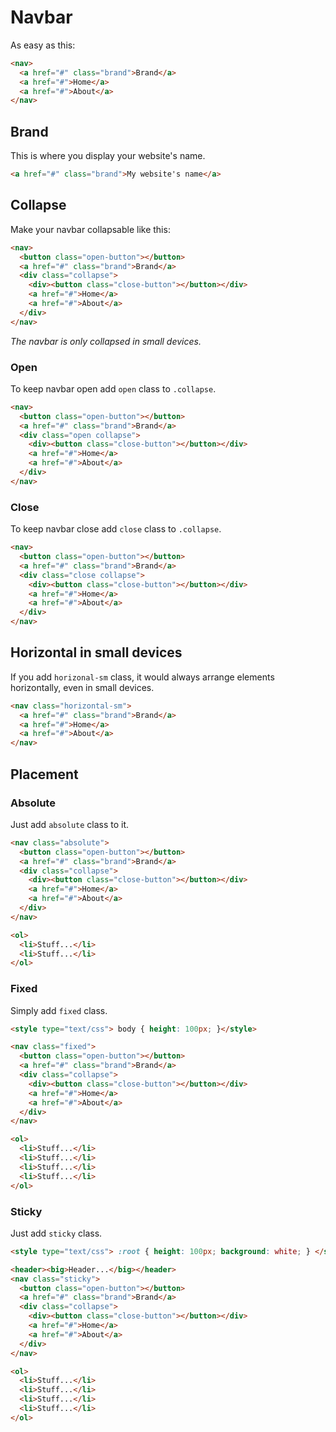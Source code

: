 # Navbar

As easy as this:

```HTML
<nav>
  <a href="#" class="brand">Brand</a>
  <a href="#">Home</a>
  <a href="#">About</a>
</nav>
```

## Brand

This is where you display your website's name.

```HTML
<a href="#" class="brand">My website's name</a>
```

## Collapse

Make your navbar collapsable like this:

```HTML
<nav>
  <button class="open-button"></button>
  <a href="#" class="brand">Brand</a>
  <div class="collapse">
    <div><button class="close-button"></button></div>
    <a href="#">Home</a>
    <a href="#">About</a>
  </div>
</nav>
```

_The navbar is only collapsed in small devices._

### Open

To keep navbar open add `open` class to `.collapse`.

```HTML
<nav>
  <button class="open-button"></button>
  <a href="#" class="brand">Brand</a>
  <div class="open collapse">
    <div><button class="close-button"></button></div>
    <a href="#">Home</a>
    <a href="#">About</a>
  </div>
</nav>
```

### Close

To keep navbar close add `close` class to `.collapse`.

```HTML
<nav>
  <button class="open-button"></button>
  <a href="#" class="brand">Brand</a>
  <div class="close collapse">
    <div><button class="close-button"></button></div>
    <a href="#">Home</a>
    <a href="#">About</a>
  </div>
</nav>
```

## Horizontal in small devices

If you add `horizonal-sm` class, it would always arrange elements horizontally, even in small devices.

```HTML
<nav class="horizontal-sm">
  <a href="#" class="brand">Brand</a>
  <a href="#">Home</a>
  <a href="#">About</a>
</nav>
```

## Placement

### Absolute

Just add `absolute` class to it.

```HTML
<nav class="absolute">
  <button class="open-button"></button>
  <a href="#" class="brand">Brand</a>
  <div class="collapse">
    <div><button class="close-button"></button></div>
    <a href="#">Home</a>
    <a href="#">About</a>
  </div>
</nav>

<ol>
  <li>Stuff...</li>
  <li>Stuff...</li>
</ol>
```

### Fixed

Simply add `fixed` class.

```HTML
<style type="text/css"> body { height: 100px; }</style>

<nav class="fixed">
  <button class="open-button"></button>
  <a href="#" class="brand">Brand</a>
  <div class="collapse">
    <div><button class="close-button"></button></div>
    <a href="#">Home</a>
    <a href="#">About</a>
  </div>
</nav>

<ol>
  <li>Stuff...</li>
  <li>Stuff...</li>
  <li>Stuff...</li>
  <li>Stuff...</li>
</ol>
```

### Sticky

Just add `sticky` class.

```HTML
<style type="text/css"> :root { height: 100px; background: white; } </style>

<header><big>Header...</big></header>
<nav class="sticky">
  <button class="open-button"></button>
  <a href="#" class="brand">Brand</a>
  <div class="collapse">
    <div><button class="close-button"></button></div>
    <a href="#">Home</a>
    <a href="#">About</a>
  </div>
</nav>

<ol>
  <li>Stuff...</li>
  <li>Stuff...</li>
  <li>Stuff...</li>
  <li>Stuff...</li>
</ol>
```
